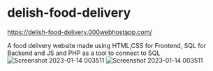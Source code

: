 # delish-food-delivery
https://delish-food-delivery.000webhostapp.com/

A food delivery website made using HTML,CSS for Frontend, SQL for Backend and JS and PHP as a tool to connect to SQL
![Screenshot 2023-01-14 003511](https://user-images.githubusercontent.com/62425415/212398890-96f0a4b3-94b2-4cf6-807d-9f046fdb1c60.png)
![Screenshot 2023-01-14 003511](https://user-images.githubusercontent.com/62425415/212399095-ef6ceb5d-5917-4c28-9f39-f785555b0903.png)
